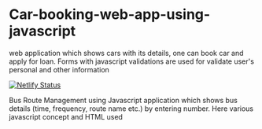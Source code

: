 # Car-booking-web-app-using-javascript
web application which shows cars with its details, one can book car and apply for loan. Forms with javascript validations are used for validate user's personal and other information






[![Netlify Status](https://api.netlify.com/api/v1/badges/9c72b7aa-2f45-4b6c-9675-2df94fe79e43/deploy-status)](https://app.netlify.com/sites/car-booking-site-javascript/deploys)



Bus Route Management using Javascript
application which shows bus details (time, frequency, route name etc.) by entering number. Here various javascript concept and HTML used
